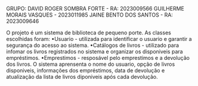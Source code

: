 GRUPO:
DAVID ROGER SOMBRA FORTE - RA: 2023009566
GUILHERME MORAIS VASQUES - 2023011985
JAINE BENTO DOS SANTOS - RA: 2023009646

O projeto é um sistema de biblioteca de pequeno porte.
As classes escolhidas foram:
 •Usuario - utilizada para identificar o usuario e garantir a segurança do acesso ao sistema.
 •Catálogos de livros - utilizado para infomar os livros registrados no sistema e organizar os disponiveis para empréstimos.
 •Emprestimos - resposável pelo emprestimos e a devolução dos livros.
O sistema aprensenta o nome do usuario, opção de livros disponiveis, informações dos empréstimos, data de devolução e atualização da lista 
de livros diponiveis após cada devolução.
